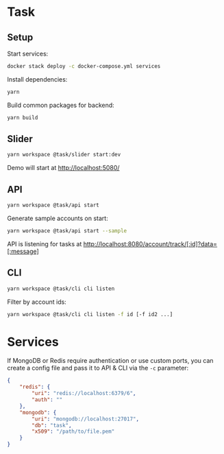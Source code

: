 # Task

## Setup

Start services:

```sh
docker stack deploy -c docker-compose.yml services
```

Install dependencies:

```sh
yarn
```

Build common packages for backend:

```sh
yarn build
```

## Slider

```sh
yarn workspace @task/slider start:dev
```

Demo will start at <http://localhost:5080/>

## API

```sh
yarn workspace @task/api start
```

Generate sample accounts on start:

```sh
yarn workspace @task/api start --sample
```

API is listening for tasks at <http://localhost:8080/account/track/[:id]?data=[:message]>

## CLI

```sh
yarn workspace @task/cli cli listen
```

Filter by account ids:

```sh
yarn workspace @task/cli cli listen -f id [-f id2 ...] 
```

# Services

If MongoDB or Redis require authentication or use custom ports, you can create a config file and pass it to API & CLI via the `-c` parameter:

```json
{
    "redis": {
        "uri": "redis://localhost:6379/6",
        "auth": ""
    },
    "mongodb": {
        "uri": "mongodb://localhost:27017",
        "db": "task",
        "x509": "/path/to/file.pem"
    }
}
```
